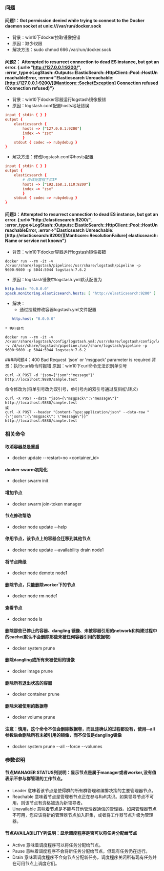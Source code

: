 ### 问题
#### 问题1：Got permission denied while trying to connect to the Docker daemon socket at unix:///var/run/docker.sock
* 背景：win10下docker拉取镜像报错
* 原因：缺少权限
* 解决方法：sudo chmod 666 /var/run/docker.sock

#### 问题2： Attempted to resurrect connection to dead ES instance, but got an error. {:url=>"http://127.0.0.1:9200/", :error_type=>LogStash::Outputs::ElasticSearch::HttpClient::Pool::HostUnreachableError, :error=>"Elasticsearch Unreachable: [http://127.0.0.1:9200/][Manticore::SocketException] Connection refused (Connection refused)"}
* 背景：win10下docker容器运行logstash镜像报错
* 原因：logstash.conf配置hosts地址错误
```logstash.conf
input { stdin { } }
output {
	elasticsearch { 
		hosts => ["127.0.0.1:9200"] 
		index => "zsx"  
		}
	stdout { codec => rubydebug }
}
```
* 解决方法：修改logstash.conf中hosts配置
```logstash.conf
input { stdin { } }
output {
	elasticsearch { 
        # 应该配置宿主机IP
		hosts => ["192.168.1.110:9200"] 
		index => "zsx"  
		}
	stdout { codec => rubydebug }
}
```

#### 问题3：Attempted to resurrect connection to dead ES instance, but got an error. {:url=>"http://elasticsearch:9200/", :error_type=>LogStash::Outputs::ElasticSearch::HttpClient::Pool::HostUnreachableError, :error=>"Elasticsearch Unreachable: [http://elasticsearch:9200/][Manticore::ResolutionFailure] elasticsearch: Name or service not known"}
* 背景：win10下docker容器运行logstash镜像报错
```docker
docker run --rm -it -v /d/usr/share/logstash/pipeline:/usr/share/logstash/pipeline -p 9600:9600 -p 5044:5044 logstash:7.6.2
```
* 原因：logstash镜像中logstash.yml默认配置为
```logstash.yml
http.host: "0.0.0.0"
xpack.monitoring.elasticsearch.hosts: [ "http://elasticsearch:9200" ]
```
* 解决：
    * 通过挂载修改容器logstash.yml文件配置
```logstash.yml
   http.host: "0.0.0.0"
```
    * 执行命令
```docker
docker run --rm -it -v /d/usr/share/logstash/config/logstash.yml:/usr/share/logstash/config/logstash.yml -v /d/usr/share/logstash/pipeline:/usr/share/logstash/pipeline -p 9600:9600 -p 5044:5044 logstash:7.6.2
```

####问题4：400 Bad Request 'json' or 'msgpack' parameter is required
背景：执行curl命令时报错
原因：win10下curl命令无法识别单引号
```
curl -X POST -d 'json={"json":"message"}' http://localhost:9880/sample.test
```
命令修改为(将单引号改为双引号，单引号内的双引号通过反斜杠\转义)
```
curl -X POST --data "json={\"msgpack\":\"message\"}" http://localhost:9880/sample.test
或
curl -X POST --header "Content-Type:application/json" --data-raw "{\"json\":{\"msgpack\": \"message\"}}" http://localhost:9880/sample.test
```

### 相关命令

#### 取消容器总是重启
* docker update --restart=no <container_id>

#### docker swarm初始化
* docker swarm init

#### 增加节点
* docker swarm join-token manager

#### 节点修改帮助
* docker node  update --help

#### 停用节点，该节点上的容器会迁移到其他节点
* docker node  update --availability drain node1

#### 将节点降级
* docker node demote node1

#### 删除节点，只能删除worker下的节点
* docker node rm node1

#### 查看节点
* docker node ls

#### 删除那些已停止的容器、dangling 镜像、未被容器引用的network和构建过程中的cache(默认不会删除那些未被任何容器引用的数据卷)
* docker system prune

#### 删除dangling或所有未被使用的镜像
* docker image prune 

#### 删除所有退出状态的容器
* docker container prune 

#### 删除未被使用的数据卷
* docker volume prune 

#### 注意：慎用，这个命令不仅会删除数据卷，而且连确认的过程都没有，使用--all参数后会删除所有未被引用的镜像，而不仅仅是dangling镜像
* docker system prune --all --force --volumes

### 参数说明
#### 节点MANAGER STATUS列说明：显示节点是属于manager或者worker,没有值 表示不参与群管理的工作节点。
* Leader 意味着该节点是使得群的所有群管理和编排决策的主要管理器节点。
* Reachable 意味着节点是管理者节点正在参与Raft共识。如果领导节点不可用，则该节点有资格被选为新领导者。
* Unavailable 意味着节点是不能与其他管理器通信的管理器。如果管理器节点不可用，您应该将新的管理器节点加入群集，或者将工作器节点升级为管理器。

#### 节点AVAILABILITY列说明：显示调度程序是否可以将任务分配给节点
* Active 意味着调度程序可以将任务分配给节点。
* Pause 意味着调度程序不会将新任务分配给节点，但现有任务仍在运行。
* Drain 意味着调度程序不会向节点分配新任务。调度程序关闭所有现有任务并在可用节点上调度它们。